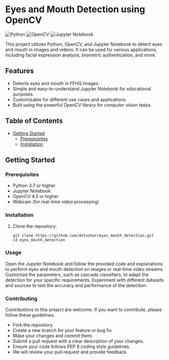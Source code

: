 # Eyes and Mouth Detection using OpenCV

![Python](https://img.shields.io/badge/Python-3.7%2B-blue)
![OpenCV](https://img.shields.io/badge/OpenCV-4.5%2B-green)
![Jupyter Notebook](https://img.shields.io/badge/Jupyter%20Notebook-6.0%2B-orange)

This project utilizes Python, OpenCV, and Jupyter Notebook to detect eyes and mouth in images and videos. It can be used for various applications, including facial expression analysis, biometric authentication, and more.

## Features

- Detects eyes and mouth in FFHQ images.
- Simple and easy-to-understand Jupyter Notebook for educational purposes.
- Customizable for different use cases and applications.
- Built using the powerful OpenCV library for computer vision tasks.

## Table of Contents

- [Getting Started](#getting-started)
  - [Prerequisites](#prerequisites)
  - [Installation](#installation)

## Getting Started

### Prerequisites

- Python 3.7 or higher
- Jupyter Notebook
- OpenCV 4.5 or higher
- Webcam (for real-time video processing)

### Installation

1. Clone the repository:

   ```shell
   git clone https://github.com/dvtushar/eyes_mouth_detection.git
   cd eyes_mouth_detection

### Usage
Open the Jupyter Notebook and follow the provided code and explanations to perform eyes and mouth detection on images or real-time video streams.
Customize the parameters, such as cascade classifiers, to adapt the detection for your specific requirements.
Experiment with different datasets and sources to test the accuracy and performance of the detection.

### Contributing
Contributions to this project are welcome. If you want to contribute, please follow these guidelines:
- Fork the repository.
- Create a new branch for your feature or bug fix.
- Make your changes and commit them.
- Submit a pull request with a clear description of your changes.
- Ensure your code follows PEP 8 coding style guidelines.
- We will review your pull request and provide feedback.
